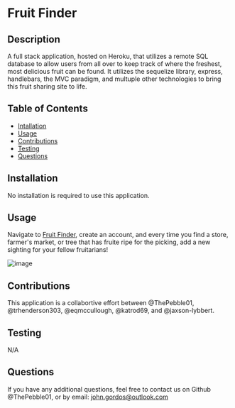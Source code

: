 # Fruit Finder
  
  
  ## Description
  
  A full stack application, hosted on Heroku, that utilizes a remote SQL database to allow users from all over to keep track of where the freshest, most delicious fruit can be found. It utilizes the sequelize library, express, handlebars, the MVC paradigm, and multuple other technologies to bring this fruit sharing site to life.
  
  ## Table of Contents
  
  - [Intallation](#installation)
  - [Usage](#usage)
  - [Contributions](#contributions)
  - [Testing](#testing)
  - [Questions](#questions)
  
  ## Installation
  
  No installation is required to use this application.
  
  ## Usage
  
  Navigate to [Fruit Finder](https://fruit-finder-f298ed9223ea.herokuapp.com/), create an account, and every time you find a store, farmer's market, or tree that has fruite ripe for the picking, add a new sighting for your fellow fruitarians!

 ![image](https://github.com/ThePebble01/fruit-finder/assets/132233010/165ac8cf-08e8-48d1-99a5-21b817a52f1f)

  
  ## Contributions
  
  This application is a collabortive effort between @ThePebble01, @trhenderson303, @eqmccullough, @katrod69, and @jaxson-lybbert.
  
  ## Testing
  
  N/A
  
  ## Questions
  If you have any additional questions, feel free to contact us on Github @ThePebble01, or by email: john.gordos@outlook.com

